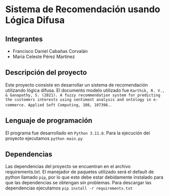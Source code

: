 # Sistema de Recomendación usando Lógica Difusa

## Integrantes
- Francisco Daniel Cabañas Corvalán
- Maria Celeste Pérez Martínez

## Descripción del proyecto
Este proyecto consiste en desarrollar un sistema de recomendación utilizando lógica difusa. El documento modelo utilizado fue ```Karthik, R. V., & Ganapathy, S. (2021). A fuzzy recommendation system for predicting the customers interests using sentiment analysis and ontology in e-commerce. Applied Soft Computing, 108, 107396.```.

## Lenguaje de programación
El programa fue desarrollado en ```Python 3.11.6```.
Para la ejecución del proyecto ejecutamos ```python main.py```

## Dependencias
Las dependencias del proyecto se encuentran en el archivo requirements.txt. El manejador de paquetes utilizado será el default de python llamado ```pip```, por lo que este debe estar debidamente instalado para que las dependencias se obtengan sin problemas.
Para descargar las dependencias ejecutamos ```pip install -r requirements.txt```
